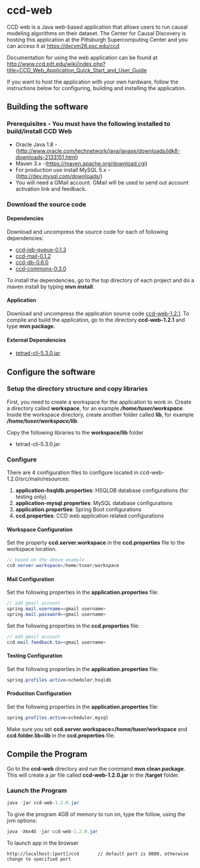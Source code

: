 # ccd-web
CCD web is a Java web-based application that allows users to run causal modeling algorithms on their dataset.  The Center for Causal Discovery is hosting this application at the Pittsburgh Supercomputing Center and you can access it at https://dxcvm26.psc.edu/ccd

Documentation for using the web application can be found at http://www.ccd.pitt.edu/wiki/index.php?title=CCD_Web_Application_Quick_Start_and_User_Guide 

If you want to host the application with your own hardware, follow the instructions below for configuring, building and installing the application.

## Building the software

### Prerequisites - You must have the following installed to build/install CCD Web
* Oracle Java 1.8 - (http://www.oracle.com/technetwork/java/javase/downloads/jdk8-downloads-2133151.html)
* Maven 3.x -(https://maven.apache.org/download.cgi)
* For production use install MySQL 5.x - (http://dev.mysql.com/downloads/)
* You will need a GMail account.  GMail will be used to send out account activation link and feedback.

### Download the source code
#### Dependencies
Download and uncompress the source code for each of following dependencies:

* [ccd-job-queue-0.1.3](https://github.com/bd2kccd/ccd-job-queue/releases/tag/v0.1.3)
* [ccd-mail-0.1.2](https://github.com/bd2kccd/ccd-mail/releases/tag/v0.1.2)
* [ccd-db-0.6.0](https://github.com/bd2kccd/ccd-db/releases/tag/v0.6.0)
* [ccd-commons-0.3.0](https://github.com/bd2kccd/ccd-commons/releases/tag/v0.3.0)

To install the dependencies, go to the top directory of each project and do a maven install by typing **mvn install**.

#### Application
Download and uncompress the application source code  [ccd-web-1.2.1](https://github.com/bd2kccd/ccd-web/releases/tag/v1.2.1).  To compile and build the application, go to the directory **ccd-web-1.2.1** and type **mvn package**.

#### External Dependencies

* [tetrad-cli-5.3.0.jar](https://github.com/cmu-phil/tetrad/releases/tag/5.3.0-20160318)

## Configure the software

### Setup the directory structure and copy libraries
First, you need to create a workspace for the application to work in.  Create a directory called **workspace**, for an example ***/home/tuser/workspace***.  
Inside the workspace directory, create another folder called **lib**, for example ***/home/tuser/workspace/lib***.  

Copy the following libraries to the  **workspace/lib** folder
* tetrad-cli-5.3.0.jar

### Configure
There are 4 configuration files to configure located in ccd-web-1.2.0/src/main/resources:
1. **application-hsqldb.properties**: HSQLDB database configurations (for testing only).
2. **application-mysql.properties**: MySQL database configurations
3. **application.properties**: Spring Boot configurations
4. **ccd.properties**: CCD web application related configurations

#### Workspace Configuration
Set the property **ccd.server.workspace** in the  **ccd.properties** file to the workspace location.
```java
// based on the above example
ccd.server.workspace=/home/tuser/workspace
```

#### Mail Configuration
Set the following properties in the **application.properties** file:
```java
// add gmail account
spring.mail.username=<gmail username>
spring.mail.password=<gmail username>
```
Set the following properties in the **ccd.properties** file:
```java
// add gmail account
ccd.mail.feedback.to=<gmail username>
```

#### Testing Configuration
Set the following properties in the **application.properties** file:
```java
spring.profiles.active=scheduler,hsqldb
```

#### Production Configuration
Set the following properties in the **application.properties** file:
```java
spring.profiles.active=scheduler,mysql
```

Make sure you set **ccd.server.workspace=/home/tuser/workspace** and **ccd.folder.lib=lib** in the **ccd.properties** file.

## Compile the Program
Go to the **ccd-web** directory and run the command **mvn clean package**. This will create a jar file called **ccd-web-1.2.0.jar** in the **/target** folder.

### Launch the Program
```java
java -jar ccd-web-1.2.0.jar
```
To give the program 4GB of memory to run on, type the follow, using the jvm options:
```java
java -Xmx4G -jar ccd-web-1.2.0.jar
```

To launch app in the browser
```
http://localhost:[port]/ccd       // default port is 8080, otherwise change to specified port
```
